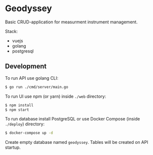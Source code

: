 # Geodyssey

Basic CRUD-application for measurment instrument management.

Stack:

* vuejs
* golang
* postgresql

## Development

To run API use golang CLI:

```bash
$ go run ./cmd/server/main.go
```

To run UI use npm (or yarn) inside `./web` directory:

```bash
$ npm install
$ npm start
```

To run database install PostgreSQL or use Docker Compose (inside `./deploy`) directory:

```bash
$ docker-compose up -d
```

Create empty database named `geodyssey`. Tables will be created on API startup.
